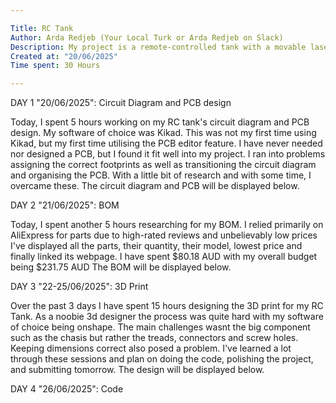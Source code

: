 ```yaml
---

Title: RC Tank
Author: Arda Redjeb (Your Local Turk or Arda Redjeb on Slack)
Description: My project is a remote-controlled tank with a movable laser as a barrel.
Created at: "20/06/2025"
Time spent: 30 Hours

---
```


DAY 1 "20/06/2025": Circuit Diagram and PCB design

Today, I spent 5 hours working on my RC tank's circuit diagram and PCB design.
My software of choice was Kikad. This was not my first time using Kikad, but my first time utilising the PCB editor feature.
I have never needed nor designed a PCB, but I found it fit well into my project.
I ran into problems assigning the correct footprints as well as transitioning the circuit diagram and organising the PCB.
With a little bit of research and with some time, I overcame these. The circuit diagram and PCB will be displayed below.



DAY 2 "21/06/2025": BOM

Today, I spent another 5 hours researching for my BOM.
I relied primarily on AliExpress for parts due to high-rated reviews and unbelievably low prices
I've displayed all the parts, their quantity, their model, lowest price and finally linked its webpage.
I have spent $80.18 AUD with my overall budget being $231.75 AUD
The BOM will be displayed below.



DAY 3 "22-25/06/2025": 3D Print

Over the past 3 days I have spent 15 hours designing the 3D print for my RC Tank.
As a noobie 3d designer the process was quite hard with my software of choice being onshape.
The main challenges wasnt the big component such as the chasis but rather the treads, connectors and screw holes.
Keeping dimensions correct also posed a problem. 
I've learned a lot through these sessions and plan on doing the code, polishing the project, and submitting tomorrow.
The design will be displayed below.


DAY 4 "26/06/2025": Code


